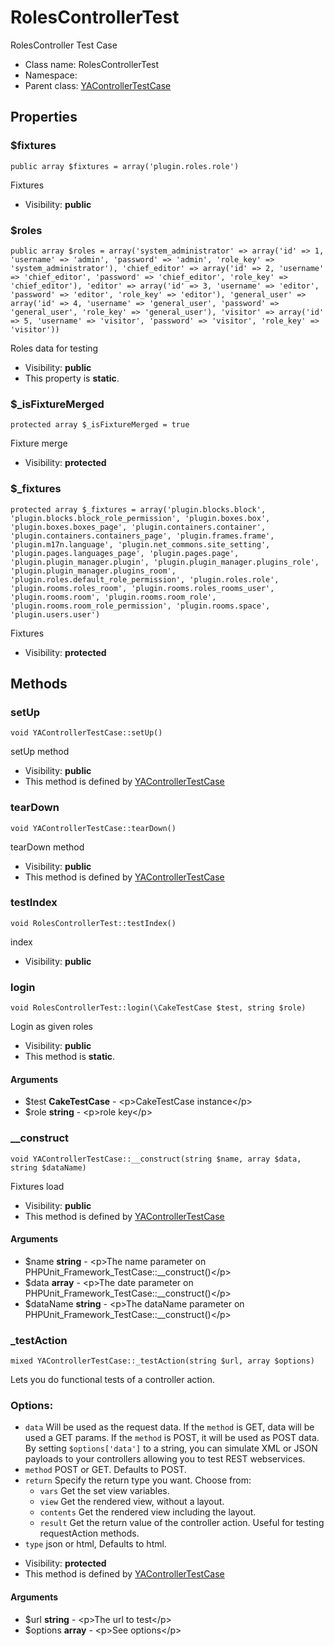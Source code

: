 RolesControllerTest
===============

RolesController Test Case




* Class name: RolesControllerTest
* Namespace: 
* Parent class: [YAControllerTestCase](YAControllerTestCase.md)





Properties
----------


### $fixtures

    public array $fixtures = array('plugin.roles.role')

Fixtures



* Visibility: **public**


### $roles

    public array $roles = array('system_administrator' => array('id' => 1, 'username' => 'admin', 'password' => 'admin', 'role_key' => 'system_administrator'), 'chief_editor' => array('id' => 2, 'username' => 'chief_editor', 'password' => 'chief_editor', 'role_key' => 'chief_editor'), 'editor' => array('id' => 3, 'username' => 'editor', 'password' => 'editor', 'role_key' => 'editor'), 'general_user' => array('id' => 4, 'username' => 'general_user', 'password' => 'general_user', 'role_key' => 'general_user'), 'visitor' => array('id' => 5, 'username' => 'visitor', 'password' => 'visitor', 'role_key' => 'visitor'))

Roles data for testing



* Visibility: **public**
* This property is **static**.


### $_isFixtureMerged

    protected array $_isFixtureMerged = true

Fixture merge



* Visibility: **protected**


### $_fixtures

    protected array $_fixtures = array('plugin.blocks.block', 'plugin.blocks.block_role_permission', 'plugin.boxes.box', 'plugin.boxes.boxes_page', 'plugin.containers.container', 'plugin.containers.containers_page', 'plugin.frames.frame', 'plugin.m17n.language', 'plugin.net_commons.site_setting', 'plugin.pages.languages_page', 'plugin.pages.page', 'plugin.plugin_manager.plugin', 'plugin.plugin_manager.plugins_role', 'plugin.plugin_manager.plugins_room', 'plugin.roles.default_role_permission', 'plugin.roles.role', 'plugin.rooms.roles_room', 'plugin.rooms.roles_rooms_user', 'plugin.rooms.room', 'plugin.rooms.room_role', 'plugin.rooms.room_role_permission', 'plugin.rooms.space', 'plugin.users.user')

Fixtures



* Visibility: **protected**


Methods
-------


### setUp

    void YAControllerTestCase::setUp()

setUp method



* Visibility: **public**
* This method is defined by [YAControllerTestCase](YAControllerTestCase.md)




### tearDown

    void YAControllerTestCase::tearDown()

tearDown method



* Visibility: **public**
* This method is defined by [YAControllerTestCase](YAControllerTestCase.md)




### testIndex

    void RolesControllerTest::testIndex()

index



* Visibility: **public**




### login

    void RolesControllerTest::login(\CakeTestCase $test, string $role)

Login as given roles



* Visibility: **public**
* This method is **static**.


#### Arguments
* $test **CakeTestCase** - &lt;p&gt;CakeTestCase instance&lt;/p&gt;
* $role **string** - &lt;p&gt;role key&lt;/p&gt;



### __construct

    void YAControllerTestCase::__construct(string $name, array $data, string $dataName)

Fixtures load



* Visibility: **public**
* This method is defined by [YAControllerTestCase](YAControllerTestCase.md)


#### Arguments
* $name **string** - &lt;p&gt;The name parameter on PHPUnit_Framework_TestCase::__construct()&lt;/p&gt;
* $data **array** - &lt;p&gt;The date parameter on PHPUnit_Framework_TestCase::__construct()&lt;/p&gt;
* $dataName **string** - &lt;p&gt;The dataName parameter on PHPUnit_Framework_TestCase::__construct()&lt;/p&gt;



### _testAction

    mixed YAControllerTestCase::_testAction(string $url, array $options)

Lets you do functional tests of a controller action.

### Options:

- `data` Will be used as the request data. If the `method` is GET,
  data will be used a GET params. If the `method` is POST, it will be used
  as POST data. By setting `$options['data']` to a string, you can simulate XML or JSON
  payloads to your controllers allowing you to test REST webservices.
- `method` POST or GET. Defaults to POST.
- `return` Specify the return type you want. Choose from:
    - `vars` Get the set view variables.
    - `view` Get the rendered view, without a layout.
    - `contents` Get the rendered view including the layout.
    - `result` Get the return value of the controller action. Useful
      for testing requestAction methods.
- `type` json or html, Defaults to html.

* Visibility: **protected**
* This method is defined by [YAControllerTestCase](YAControllerTestCase.md)


#### Arguments
* $url **string** - &lt;p&gt;The url to test&lt;/p&gt;
* $options **array** - &lt;p&gt;See options&lt;/p&gt;



